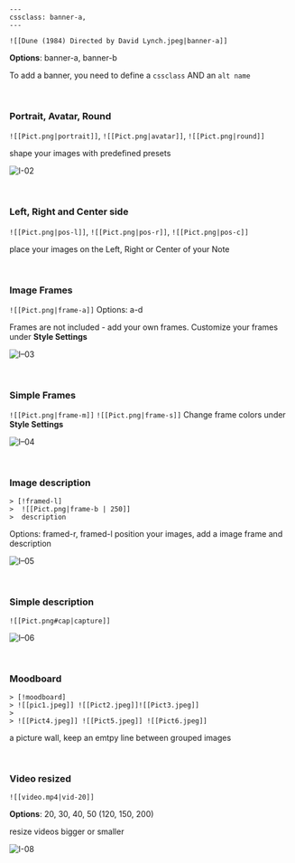 ```
---
cssclass: banner-a,
---
```

`![[Dune (1984) Directed by David Lynch.jpeg|banner-a]]`

**Options**: banner-a, banner-b

To add a banner, you need to define a `cssclass` AND an `alt name` 

<br>

### Portrait, Avatar, Round

`![[Pict.png|portrait]]`, `![[Pict.png|avatar]]`,  `![[Pict.png|round]]`

shape your images with predefined presets

![I-02](https://user-images.githubusercontent.com/48620536/222981873-06037136-9876-45eb-b0a8-468ed5227443.png)

<br>

### Left, Right and Center side

`![[Pict.png|pos-l]]`, `![[Pict.png|pos-r]]`, `![[Pict.png|pos-c]]`

place your images on the Left, Right or Center of your Note

<br>

### Image Frames

`![[Pict.png|frame-a]]` 
Options: a-d

Frames are not included - add your own frames. Customize your frames under **Style Settings**

![I–03](https://user-images.githubusercontent.com/48620536/222982094-4943ac34-34be-4587-8365-78408b671aff.png)

<br>

### Simple Frames

`![[Pict.png|frame-m]]` `![[Pict.png|frame-s]]`
Change frame colors under **Style Settings** 

![I–04](https://user-images.githubusercontent.com/48620536/222982126-2f17ba6c-9df1-4d13-8bad-9738f3072cc6.png)

<br>

### Image description

```
> [!framed-l] 
>  ![[Pict.png|frame-b | 250]]
>  description
```
Options: framed-r, framed-l
position your images, add a image frame and description 

![I–05](https://user-images.githubusercontent.com/48620536/222982159-2f481d4c-634e-491f-9ac6-8b73ecbda539.png)

<br>

### Simple description

`![[Pict.png#cap|capture]]`

![I–06](https://user-images.githubusercontent.com/48620536/222982200-63caf748-6a65-42e3-a927-f262103943e6.png)

<br>

### Moodboard

```
> [!moodboard]
> ![[pic1.jpeg]] ![[Pict2.jpeg]]![[Pict3.jpeg]]
> 
> ![[Pict4.jpeg]] ![[Pict5.jpeg]] ![[Pict6.jpeg]] 
```

a picture wall, keep an emtpy line between grouped images

<br>

### Video resized 

`![[video.mp4|vid-20]] `

**Options**: 20, 30, 40, 50 (120, 150, 200) 

resize videos bigger or smaller

![I-08](https://user-images.githubusercontent.com/48620536/222982358-5d0eefcd-435a-4871-b73f-dcb46f973c96.png)

